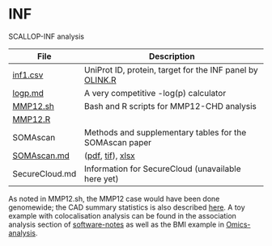 # INF
SCALLOP-INF analysis

File    | Description
--------|---------------------------------------------------------------
[inf1.csv](doc/inf1.csv) | UniProt ID, protein, target for the INF panel by [OLINK.R](doc/OLINK.R)
[logp.md](doc/logp.md) | A very competitive -log(p) calculator
[MMP12.sh](doc/MMP12.sh) | Bash and R scripts for MMP12-CHD analysis
[MMP12.R](doc/MMP12.R)   |
SOMAscan | Methods and supplementary tables for the SOMAscan paper
[SOMAscan.md](doc/SOMAscan.md) | ([pdf](doc/SOMAscan.pdf), [tif](doc/SOMAscan.tif)), [xlsx](doc/SOMAscan.xlsx)
SecureCloud.md | Information for SecureCloud (unavailable here yet)

As noted in MMP12.sh, the MMP12 case would have been done genomewide; the CAD summary statistics is also described 
[here](https://github.com/jinghuazhao/Omics-analysis/tree/master/CAD). A toy example with colocalisation analysis can be found
in the association analysis section of [software-notes](https://github.com/jinghuazhao/software-notes) as well as the BMI
example in [Omics-analysis](https://github.com/jinghuazhao/Omics-analysis).
